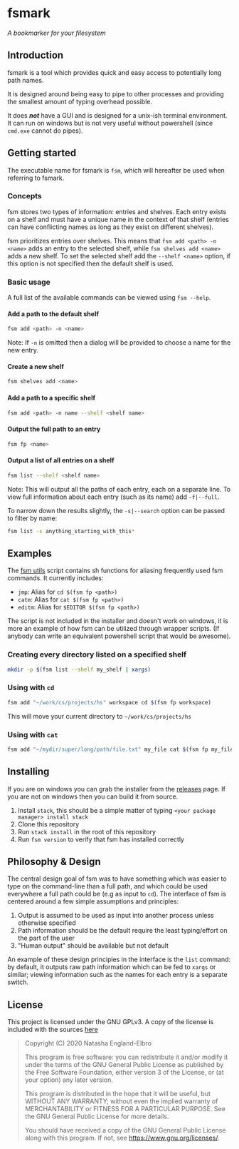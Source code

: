 # fsmark

_A bookmarker for your filesystem_

## Introduction

fsmark is a tool which provides quick and easy access to potentially long path
names.

It is designed around being easy to pipe to other processes and providing the
smallest amount of typing overhead possible.

It does ***not*** have a GUI and is designed for a unix-ish terminal
environment. It can run on windows but is not very useful without powershell
(since `cmd.exe` cannot do pipes).

## Getting started

The executable name for fsmark is `fsm`, which will hereafter be used when
referring to fsmark.

### Concepts

fsm stores two types of information: entries and shelves. Each entry exists on a
shelf and must have a unique name in the context of that shelf (entries can have
conflicting names as long as they exist on different shelves).

fsm prioritizes entries over shelves. This means that `fsm add <path> -n <name>`
adds an entry to the selected shelf, while `fsm shelves add <name>` adds a new
shelf. To set the selected shelf add the `--shelf <name>` option, if this option
is not specified then the default shelf is used.

### Basic usage

A full list of the available commands can be viewed using `fsm --help`.

#### Add a path to the default shelf

```bash 
fsm add <path> -n <name>
```

Note: If `-n` is omitted then a dialog will be provided to choose a name for the
new entry.

#### Create a new shelf

```bash 
fsm shelves add <name> 
```

#### Add a path to a specific shelf

```bash 
fsm add <path> -n name --shelf <shelf name> 
```

#### Output the full path to an entry

```bash
fsm fp <name> 
```

#### Output a list of all entries on a shelf

```bash
fsm list --shelf <shelf name> 
```

Note: This will output all the paths of each entry, each on a separate line. To
view full information about each entry (such as its name) add `-f|--full`.

To narrow down the results slightly, the `-s|--search` option can be passed to
filter by name:

```bash
fsm list -s anything_starting_with_this* 
```

## Examples

The [fsm utils](/scripts/fsm_utils.sh) script contains sh functions for aliasing
frequently used fsm commands. It currently includes:

- `jmp`: Alias for `cd $(fsm fp <path>)`
- `catm`: Alias for `cat $(fsm fp <path>)`
- `editm`: Alias for `$EDITOR $(fsm fp <path>)`

The script is not included in the installer and doesn't work on windows, it is
more an example of how fsm can be utilized through wrapper scripts. (If anybody
can write an equivalent powershell script that would be awesome).

### Creating every directory listed on a specified shelf

```bash
mkdir -p $(fsm list --shelf my_shelf | xargs) 
```

### Using with `cd`

```bash
fsm add "~/work/cs/projects/hs" workspace cd $(fsm fp workspace) 
```

This will move your current directory to `~/work/cs/projects/hs`

### Using with `cat`

```bash 
fsm add "~/mydir/super/long/path/file.txt" my_file cat $(fsm fp my_file)
```

## Installing

If you are on windows you can grab the installer from the
[releases](https://github.com/0x00002a/fsmark/releases) page. If you are not on
windows then you can build it from source.

1. Install `stack`, this should be a simple matter of typing `<your package
manager> install stack`
2. Clone this repository
3. Run `stack install` in the root of this repository
4. Run `fsm version` to verify that fsm has installed correctly

## Philosophy & Design

The central design goal of fsm was to have something which was easier to type on
the command-line than a full path, and which could be used everywhere a full
path could be (e.g as input to `cd`). The interface of fsm is centered around a
few simple assumptions and principles:

1. Output is assumed to be used as input into another process unless otherwise
specified
2. Path information should be the default require the least typing/effort on the
part of the user
3. "Human output" should be available but not default

An example of these design principles in the interface is the `list` command: by
default, it outputs raw path information which can be fed to `xargs` or similar;
viewing information such as the names for each entry is a separate switch.

## License

This project is licensed under the GNU GPLv3. A copy of the license is included
with the sources [here](/LICENSE)

> Copyright (C) 2020 Natasha England-Elbro
>
> This program is free software: you can redistribute it and/or modify
it under the terms of the GNU General Public License as published by the Free
Software Foundation, either version 3 of the License, or (at your option) any
later version.
>
> This program is distributed in the hope that it will be useful,
but WITHOUT ANY WARRANTY; without even the implied warranty of MERCHANTABILITY
or FITNESS FOR A PARTICULAR PURPOSE.  See the GNU General Public License for
more details.
>
> You should have received a copy of the GNU General Public License
along with this program.  If not, see <https://www.gnu.org/licenses/>.
